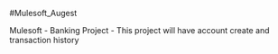 #Mulesoft_Augest

Mulesoft - Banking Project - This project will have account create and transaction history 
